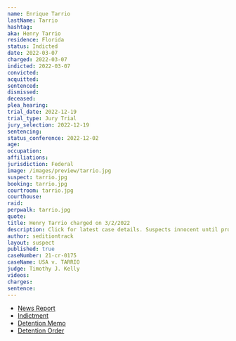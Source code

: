 ```yaml
---
name: Enrique Tarrio
lastName: Tarrio
hashtag:
aka: Henry Tarrio
residence: Florida
status: Indicted
date: 2022-03-07
charged: 2022-03-07
indicted: 2022-03-07
convicted:
acquitted:
sentenced:
dismissed:
deceased:
plea_hearing:
trial_date: 2022-12-19
trial_type: Jury Trial
jury_selection: 2022-12-19
sentencing:
status_conference: 2022-12-02
age:
occupation:
affiliations:
jurisdiction: Federal
image: /images/preview/tarrio.jpg
suspect: tarrio.jpg
booking: tarrio.jpg
courtroom: tarrio.jpg
courthouse:
raid:
perpwalk: tarrio.jpg
quote:
title: Henry Tarrio charged on 3/2/2022
description: Click for latest case details. Suspects innocent until proven guilty.
author: seditiontrack
layout: suspect
published: true
caseNumber: 21-cr-0175
caseName: USA v. TARRIO
judge: Timothy J. Kelly
videos:
charges:
sentence:
---
```

- [News Report](https://www.theguardian.com/us-news/2022/mar/08/enrique-tarrio-proud-boys-leader-arrested-us-capitol-attack-conspiracy)
- [Indictment](https://www.justice.gov/usao-dc/case-multi-defendant/file/1480986/download)
- [Detention Memo](https://s3.documentcloud.org/documents/21417131/3-14-22-us-detention-memo-enrique-tarrio.pdf)
- [Detention Order](https://extremism.gwu.edu/sites/g/files/zaxdzs2191/f/Enrique%20Tarrio%20Motion%20for%20Revocation%20of%20Detention%20Order.pdf)
